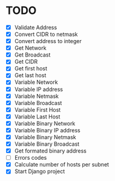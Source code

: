 # TODO  
-[x] Validate Address
-[x] Convert CIDR to netmask
-[x] Convert address to integer
-[x] Get Network
-[x] Get Broadcast
-[x] Get CIDR
-[x] Get first host
-[x] Get last host
-[x] Variable Network  
-[x] Variable IP address  
-[x] Variable Netmask  
-[x] Variable Broadcast  
-[x] Variable First Host  
-[x] Variable Last Host  
-[x] Variable Binary Network  
-[x] Variable Binary IP address  
-[x] Variable Binary Netmask  
-[x] Variable Binary Broadcast
-[x] Get formated binary address
-[ ] Errors codes
-[x] Calculate number of hosts per subnet
-[x] Start Django project